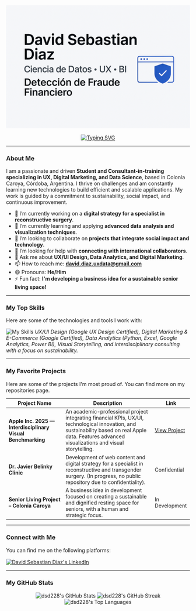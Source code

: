 
![Banner](./banner.png)
<div align="center">
  <a href="https://github.com/dsd228">
  <img src="https://readme-typing-svg.herokuapp.com?font=Roboto&size=23&pause=1000&color=24292E&width=435&lines=Hi+there+%F0%9F%91%8B%2C+I'm+David+Sebastian+Diaz;Welcome+to+my+GitHub+Profile!" alt="Typing SVG" />
  </a>
</div>

---

### About Me

I am a passionate and driven **Student and Consultant-in-training specializing in UX, Digital Marketing, and Data Science**, based in Colonia Caroya, Córdoba, Argentina. I thrive on challenges and am constantly learning new technologies to build efficient and scalable applications. My work is guided by a commitment to sustainability, social impact, and continuous improvement.

- 🔭 I’m currently working on a **digital strategy for a specialist in reconstructive surgery**.
- 🌱 I’m currently learning and applying **advanced data analysis and visualization techniques**.
- 👯 I’m looking to collaborate on **projects that integrate social impact and technology**.
- 🤔 I’m looking for help with **connecting with international collaborators**.
- 💬 Ask me about **UX/UI Design, Data Analytics, and Digital Marketing**.
- 📫 How to reach me: **david.diaz.uxdata@gmail.com**
- 😄 Pronouns: **He/Him**
- ⚡ Fun fact: **I'm developing a business idea for a sustainable senior living space!**

---

### My Top Skills

Here are some of the technologies and tools I work with:

![My Skills](https://skillicons.dev/icons?i=python,figma,google,powerbi,ps,ai,idea)
*UX/UI Design (Google UX Design Certified), Digital Marketing & E-Commerce (Google Certified), Data Analytics (Python, Excel, Google Analytics, Power BI), Visual Storytelling, and interdisciplinary consulting with a focus on sustainability.*

---

### My Favorite Projects

Here are some of the projects I'm most proud of. You can find more on my repositories page.

| Project Name | Description | Link |
|--------------|-------------|------|
| **Apple Inc. 2025 — Interdisciplinary Visual Benchmarking**  | An academic-professional project integrating financial KPIs, UX/UI, technological innovation, and sustainability based on real Apple data. Features advanced visualizations and visual storytelling. | [View Project](https://github.com/dsd228/presentation) |
| **Dr. Javier Belinky Clinic**  | Development of web content and digital strategy for a specialist in reconstructive and transgender surgery. (In progress, no public repository due to confidentiality). | Confidential |
| **Senior Living Project – Colonia Caroya**  | A business idea in development focused on creating a sustainable and dignified resting space for seniors, with a human and strategic focus. | In Development |

---

### Connect with Me

You can find me on the following platforms:

<p align="left">
<a href="https://linkedin.com/in/david-data-conecta" target="blank"><img align="center" src="https://raw.githubusercontent.com/rahuldkjain/github-profile-readme-generator/master/src/images/icons/Social/linked-in-alt.svg" alt="David Sebastian Diaz's LinkedIn" height="30" width="40" /></a>
</p>

---

### My GitHub Stats

<p align="center">
  <img src="https://github-readme-stats.vercel.app/api?username=dsd228&show_icons=true&theme=radical" alt="dsd228's GitHub Stats" />
  <img src="https://github-readme-streak-stats.herokuapp.com/?user=dsd228&theme=radical" alt="dsd228's GitHub Streak" />
  <img src="https://github-readme-stats.vercel.app/api/top-langs/?username=dsd228&layout=compact&theme=radical" alt="dsd228's Top Languages" />
</p>




